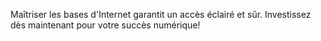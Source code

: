 Maîtriser les bases d'Internet garantit un accès éclairé et sûr. Investissez dès maintenant pour votre succès numérique!
